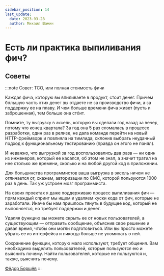 ```yaml
---
sidebar_position: 14
last_update:
  date: 2023-03-28
  author: Михаил Шамин
---
```


# Есть ли практика выпиливания фич?

## Советы
:::note Совет: TCO, или полная стоимость фичи

Каждая фича, которую вы впиливаете в продукт, стоит денег. Причем бóльшую часть этих денег вы отдаете не за производство фичи, а за поддержку ее на плаву. И чем больше времени фича живет (пусть и заброшенная), тем больше она стóит.

Помните, ту выгрузку в эксель, которую вы сделали год назад за вечер, потому что конец квартала? За год она 5 раз сломалась в процессе разработки, один раз в релизе, не дала команде перейти на новый HTTP-фреймворк и повлияла на тимлида, склонив выбрать неудачный подход к функциональному тестированию (правда он этого не понял).

И неважно, что выгрузкой за год воспользовались два раза — ни один из инженеров, который ее касался, об этом не знал, а значит тратил на нее столько же времени, сколько и на любой другой код в приложении.

Для большинства программистов ваша выгрузка в эксель ничем не отличается от, скажем, авторизации по СМС, которой пользуются 1000 раз в день. Так уж устроен мозг программиста.

На своих проектах я даже поддерживаю процесс выпиливания фич — прям каждый спринт мы ищем и удаляем куски кода от фич, которые не заработали. Иначе бы нам пришлось тянуть в будущее код, который не выполняется, но требует поддержки и денег.

Удаляя функцию вы можете скрыть ее от новых пользователей, а существующим — отправить сообщение, объяснив свое решение и давая время, чтобы они могли подготовиться. Или вы просто можете убрать ее из интерфейса и никогда больше не упоминать о ней.

Сохранение функции, которую мало используют, требует общения. Вам необходимо выделить пользователей, которые пользуются ею и выяснить почему. Найти пользователей, которые не пользуются и, также, выяснить почему.

[Фёдор Борщёв](https://t.me/pmdaily/201)
:::